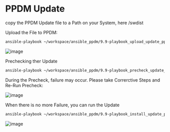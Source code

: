 # PPDM Update

copy the PPDM Update file to a Path on your System, here /swdist

Upload the File to PPDM:
```bash
ansible-playbook ~/workspace/ansible_ppdm/9.9-playbook_upload_update_ppdm_native.yml -e "upgrade_source=/swdist"
```

![image](https://github.com/bob-builds-labs/bob-builds-labs.github.io/assets/8255007/458dc562-5666-4e0f-b320-e772aefba3a9)


Prechecking ther Update

```bash
ansible-playbook ~/workspace/ansible_ppdm/9.9-playbook_precheck_update_ppdm.yml
```
During the Precheck, failure may occur. Please take Correrctive Steps and Re-Run Precheck:

![image](https://github.com/bob-builds-labs/bob-builds-labs.github.io/assets/8255007/15b103fd-84e7-4000-af81-a2872c93e957)

When there is no more Failure, you can run the Update


```bash
ansible-playbook ~/workspace/ansible_ppdm/9.9-playbook_install_update_ppdm.yml
```

![image](https://github.com/bob-builds-labs/bob-builds-labs.github.io/assets/8255007/ebe01bb6-a07c-49e4-a6e0-c5e4111ea202)

